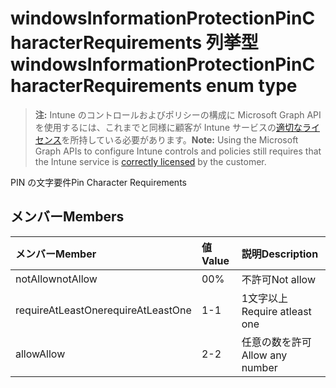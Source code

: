 # <a name="windowsinformationprotectionpincharacterrequirements-enum-type"></a><span data-ttu-id="f8920-101">windowsInformationProtectionPinCharacterRequirements 列挙型</span><span class="sxs-lookup"><span data-stu-id="f8920-101">windowsInformationProtectionPinCharacterRequirements enum type</span></span>

> <span data-ttu-id="f8920-102">**注:** Intune のコントロールおよびポリシーの構成に Microsoft Graph API を使用するには、これまでと同様に顧客が Intune サービスの[適切なライセンス](https://go.microsoft.com/fwlink/?linkid=839381)を所持している必要があります。</span><span class="sxs-lookup"><span data-stu-id="f8920-102">**Note:** Using the Microsoft Graph APIs to configure Intune controls and policies still requires that the Intune service is [correctly licensed](https://go.microsoft.com/fwlink/?linkid=839381) by the customer.</span></span>

<span data-ttu-id="f8920-103">PIN の文字要件</span><span class="sxs-lookup"><span data-stu-id="f8920-103">Pin Character Requirements</span></span>
## <a name="members"></a><span data-ttu-id="f8920-104">メンバー</span><span class="sxs-lookup"><span data-stu-id="f8920-104">Members</span></span>
|<span data-ttu-id="f8920-105">メンバー</span><span class="sxs-lookup"><span data-stu-id="f8920-105">Member</span></span>|<span data-ttu-id="f8920-106">値</span><span class="sxs-lookup"><span data-stu-id="f8920-106">Value</span></span>|<span data-ttu-id="f8920-107">説明</span><span class="sxs-lookup"><span data-stu-id="f8920-107">Description</span></span>|
|:---|:---|:---|
|<span data-ttu-id="f8920-108">notAllow</span><span class="sxs-lookup"><span data-stu-id="f8920-108">notAllow</span></span>|<span data-ttu-id="f8920-109">0</span><span class="sxs-lookup"><span data-stu-id="f8920-109">0%</span></span>|<span data-ttu-id="f8920-110">不許可</span><span class="sxs-lookup"><span data-stu-id="f8920-110">Not allow</span></span>|
|<span data-ttu-id="f8920-111">requireAtLeastOne</span><span class="sxs-lookup"><span data-stu-id="f8920-111">requireAtLeastOne</span></span>|<span data-ttu-id="f8920-112">1</span><span class="sxs-lookup"><span data-stu-id="f8920-112">-1</span></span>|<span data-ttu-id="f8920-113">1文字以上</span><span class="sxs-lookup"><span data-stu-id="f8920-113">Require atleast one</span></span>|
|<span data-ttu-id="f8920-114">allow</span><span class="sxs-lookup"><span data-stu-id="f8920-114">Allow</span></span>|<span data-ttu-id="f8920-115">2</span><span class="sxs-lookup"><span data-stu-id="f8920-115">-2</span></span>|<span data-ttu-id="f8920-116">任意の数を許可</span><span class="sxs-lookup"><span data-stu-id="f8920-116">Allow any number</span></span>|








